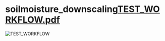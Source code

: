 # soilmoisture_downscaling[TEST_WORKFLOW.pdf](https://github.com/julianschlaak/soilmoisture_downscaling/files/8387829/TEST_WORKFLOW.pdf)
![TEST_WORKFLOW](https://user-images.githubusercontent.com/100426425/161021221-7c0943c4-313a-4490-ba9b-0f5f79e8d9b8.png)
